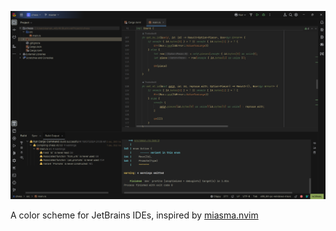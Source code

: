 
<div align="center">

![A screenshot of RustRover, showing Rust highlighting](https://github.com/Theboiboi8/Miasma/blob/master/resources/screenshots/rust.png?raw=true)

</div>

A color scheme for JetBrains IDEs, inspired by <a href="https://github.com/xero/miasma.nvim">miasma.nvim</a>
